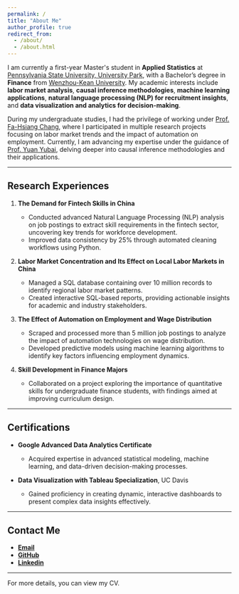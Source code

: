 ```yaml
---
permalink: /
title: "About Me"
author_profile: true
redirect_from: 
  - /about/
  - /about.html
---
```


I am currently a first-year Master's student in **Applied Statistics** at [Pennsylvania State University, University Park](https://www.psu.edu/), with a Bachelor’s degree in **Finance** from [Wenzhou-Kean University](https://www.wku.edu.cn/en). My academic interests include **labor market analysis**, **causal inference methodologies**, **machine learning applications**, **natural language processing (NLP) for recruitment insights**, and **data visualization and analytics for decision-making**. 

During my undergraduate studies, I had the privilege of working under [Prof. Fa-Hsiang Chang](https://cbpm.wku.edu.cn/en/node/2238), where I participated in multiple research projects focusing on labor market trends and the impact of automation on employment. Currently, I am advancing my expertise under the guidance of [Prof. Yuan Yubai](https://yubaiyuan-stats.github.io/), delving deeper into causal inference methodologies and their applications.  

---

## Research Experiences  

1. **The Demand for Fintech Skills in China**  
   - Conducted advanced Natural Language Processing (NLP) analysis on job postings to extract skill requirements in the fintech sector, uncovering key trends for workforce development.  
   - Improved data consistency by 25% through automated cleaning workflows using Python.  

2. **Labor Market Concentration and Its Effect on Local Labor Markets in China**  
   - Managed a SQL database containing over 10 million records to identify regional labor market patterns.  
   - Created interactive SQL-based reports, providing actionable insights for academic and industry stakeholders.  

3. **The Effect of Automation on Employment and Wage Distribution**  
   - Scraped and processed more than 5 million job postings to analyze the impact of automation technologies on wage distribution.  
   - Developed predictive models using machine learning algorithms to identify key factors influencing employment dynamics.  

4. **Skill Development in Finance Majors**  
   - Collaborated on a project exploring the importance of quantitative skills for undergraduate finance students, with findings aimed at improving curriculum design.  

---

## Certifications  

- **Google Advanced Data Analytics Certificate**  
   - Acquired expertise in advanced statistical modeling, machine learning, and data-driven decision-making processes.  

- **Data Visualization with Tableau Specialization**, UC Davis  
   - Gained proficiency in creating dynamic, interactive dashboards to present complex data insights effectively.  

---

## Contact Me  

- **[Email](mailto:yms5500@psu.edu)**  
- **[GitHub]([https://github.com/ayra11](https://github.com/ayra11/syjdatabase))**
- **[Linkedin](https://www.linkedin.com/in/yujia-shenkkk)**

---

For more details, you can view my CV.
